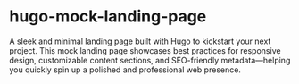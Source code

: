 # hugo-mock-landing-page
A sleek and minimal landing page built with Hugo to kickstart your next project. This mock landing page showcases best practices for responsive design, customizable content sections, and SEO-friendly metadata—helping you quickly spin up a polished and professional web presence.
